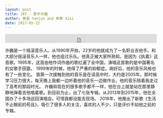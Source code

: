 ```yaml
---
layout: post
title: 187 - 歌手许巍
author: 艳君 Yanjun and 希茜 Xixi
date: 2017-05-22
---
```


<iframe src="https://archive.org/embed/slowchinese_201909/Slow_Chinese_187.mp3" width="500" height="30" frameborder="0" webkitallowfullscreen="true" mozallowfullscreen="true" allowfullscreen></iframe>

许巍是一个摇滚音乐人。从1990年开始，22岁的他就成为了一名职业吉他手。和大部分摇滚音乐人一样，他也组过乐队。他真正被大家所熟知，是因为《执着》这首歌。1995年，这首由他作词作曲的歌红遍了全中国，演唱这首歌的是中国著名的女歌手田震。
1999年的时候，他得了严重的抑郁症。病好后，他的音乐风格也有了一些变化。
我第一次接触到他的音乐是在读高中时，大约是2005年。那时候学习压力很大，每天晚上我都一边听着他的音乐一边做作业，他的音乐陪着我走过了高考的那段时光。
许巍和现在的很多歌手都不一样，他在台上就是站在那里静静地弹着吉他唱着歌。到目前为止，出了七张专辑。从2013年到2015年，他在全国办了十多场巡回演唱会。可惜我都没能去现场。
2016年，他推出了新歌《生活不止眼前的苟且》，吸引了很多人的关注，喜欢的人不少，只是评价不如他之前的专辑。
